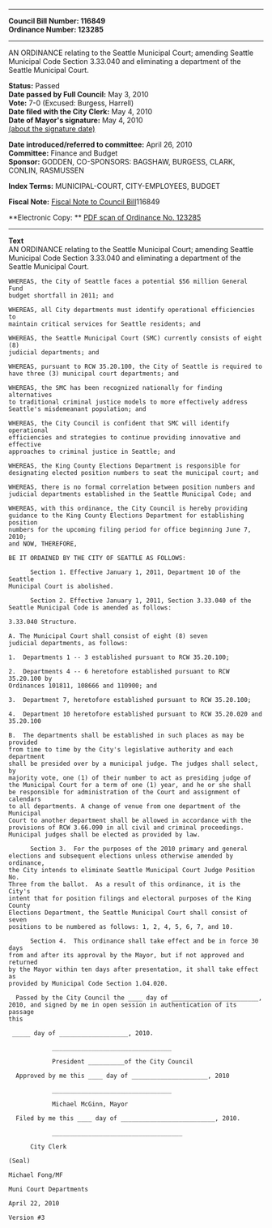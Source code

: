 * * * * *  
  
**Council Bill Number: [](#h0)[](#h2)116849**   
**Ordinance Number: 123285**  
  
* * * * *  
  
AN ORDINANCE relating to the Seattle Municipal Court; amending Seattle Municipal Code Section 3.33.040 and eliminating a department of the Seattle Municipal Court.  
  
**Status:** Passed   
**Date passed by Full Council:** May 3, 2010   
**Vote:** 7-0 (Excused: Burgess, Harrell)   
**Date filed with the City Clerk:** May 4, 2010   
**Date of Mayor's signature:** May 4, 2010   
[(about the signature date)](/~public/approvaldate.htm)   
  
  
**Date introduced/referred to committee:** April 26, 2010   
**Committee:** Finance and Budget   
**Sponsor:** GODDEN, CO-SPONSORS: BAGSHAW, BURGESS, CLARK, CONLIN, RASMUSSEN   
  
**Index Terms:** MUNICIPAL-COURT, CITY-EMPLOYEES, BUDGET  
  
**Fiscal Note:** [Fiscal Note to Council Bill](http://clerk.seattle.gov/~public/fnote/116849.htm)[](#h1)[](#h3)116849  
  
**Electronic Copy: ** [PDF scan of Ordinance No. 123285](/~archives/Ordinances/Ord_123285.pdf)  
  
* * * * *  
  
**Text**  
    AN ORDINANCE relating to the Seattle Municipal Court; amending Seattle  
    Municipal Code Section 3.33.040 and eliminating a department of the  
    Seattle Municipal Court.  
  
    WHEREAS, the City of Seattle faces a potential $56 million General Fund  
    budget shortfall in 2011; and  
  
    WHEREAS, all City departments must identify operational efficiencies to  
    maintain critical services for Seattle residents; and  
  
    WHEREAS, the Seattle Municipal Court (SMC) currently consists of eight (8)  
    judicial departments; and  
  
    WHEREAS, pursuant to RCW 35.20.100, the City of Seattle is required to  
    have three (3) municipal court departments; and  
  
    WHEREAS, the SMC has been recognized nationally for finding alternatives  
    to traditional criminal justice models to more effectively address  
    Seattle's misdemeanant population; and  
  
    WHEREAS, the City Council is confident that SMC will identify operational  
    efficiencies and strategies to continue providing innovative and effective  
    approaches to criminal justice in Seattle; and  
  
    WHEREAS, the King County Elections Department is responsible for  
    designating elected position numbers to seat the municipal court; and  
  
    WHEREAS, there is no formal correlation between position numbers and  
    judicial departments established in the Seattle Municipal Code; and  
  
    WHEREAS, with this ordinance, the City Council is hereby providing  
    guidance to the King County Elections Department for establishing position  
    numbers for the upcoming filing period for office beginning June 7, 2010;  
    and NOW, THEREFORE,  
  
    BE IT ORDAINED BY THE CITY OF SEATTLE AS FOLLOWS:  
  
          Section 1. Effective January 1, 2011, Department 10 of the Seattle  
    Municipal Court is abolished.  
  
          Section 2. Effective January 1, 2011, Section 3.33.040 of the  
    Seattle Municipal Code is amended as follows:  
  
    3.33.040 Structure.  
  
    A. The Municipal Court shall consist of eight (8) seven  
    judicial departments, as follows:  
  
    1.  Departments 1 -- 3 established pursuant to RCW 35.20.100;  
  
    2.  Departments 4 -- 6 heretofore established pursuant to RCW 35.20.100 by  
    Ordinances 101811, 108666 and 110900; and  
  
    3.  Department 7, heretofore established pursuant to RCW 35.20.100;  
  
    4.  Department 10 heretofore established pursuant to RCW 35.20.020 and  
    35.20.100  
  
    B.  The departments shall be established in such places as may be provided  
    from time to time by the City's legislative authority and each department  
    shall be presided over by a municipal judge. The judges shall select, by  
    majority vote, one (1) of their number to act as presiding judge of  
    the Municipal Court for a term of one (1) year, and he or she shall  
    be responsible for administration of the Court and assignment of calendars  
    to all departments. A change of venue from one department of the Municipal  
    Court to another department shall be allowed in accordance with the  
    provisions of RCW 3.66.090 in all civil and criminal proceedings.  
    Municipal judges shall be elected as provided by law.  
  
          Section 3.  For the purposes of the 2010 primary and general  
    elections and subsequent elections unless otherwise amended by ordinance,  
    the City intends to eliminate Seattle Municipal Court Judge Position No.  
    Three from the ballot.  As a result of this ordinance, it is the City's  
    intent that for position filings and electoral purposes of the King County  
    Elections Department, the Seattle Municipal Court shall consist of seven  
    positions to be numbered as follows: 1, 2, 4, 5, 6, 7, and 10.  
  
          Section 4.  This ordinance shall take effect and be in force 30 days  
    from and after its approval by the Mayor, but if not approved and returned  
    by the Mayor within ten days after presentation, it shall take effect as  
    provided by Municipal Code Section 1.04.020.  
  
      Passed by the City Council the ____ day of ________________________,  
    2010, and signed by me in open session in authentication of its passage  
    this  
  
     _____ day of ___________________, 2010.  
  
                _________________________________  
  
                President __________of the City Council  
  
      Approved by me this ____ day of _____________________, 2010  
  
                _________________________________  
  
                Michael McGinn, Mayor  
  
      Filed by me this ____ day of __________________________, 2010.  
  
                ____________________________________  
  
          City Clerk  
  
    (Seal)  
  
    Michael Fong/MF  
  
    Muni Court Departments  
  
    April 22, 2010  
  
    Version #3  
